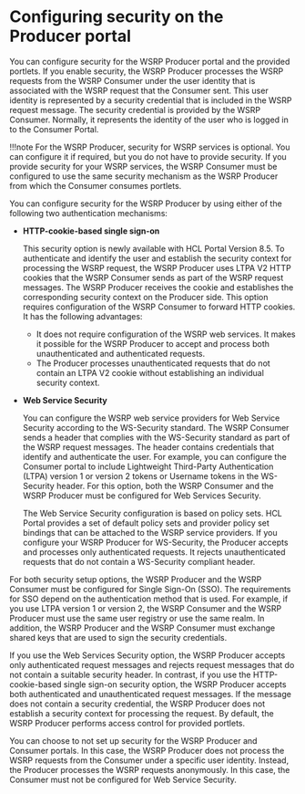 # Configuring security on the Producer portal

You can configure security for the WSRP Producer portal and the provided portlets. If you enable security, the WSRP Producer processes the WSRP requests from the WSRP Consumer under the user identity that is associated with the WSRP request that the Consumer sent. This user identity is represented by a security credential that is included in the WSRP request message. The security credential is provided by the WSRP Consumer. Normally, it represents the identity of the user who is logged in to the Consumer Portal.

!!!note
    For the WSRP Producer, security for WSRP services is optional. You can configure it if required, but you do not have to provide security. If you provide security for your WSRP services, the WSRP Consumer must be configured to use the same security mechanism as the WSRP Producer from which the Consumer consumes portlets.

You can configure security for the WSRP Producer by using either of the following two authentication mechanisms:

-   **HTTP-cookie-based single sign-on**

    This security option is newly available with HCL Portal Version 8.5. To authenticate and identify the user and establish the security context for processing the WSRP request, the WSRP Producer uses LTPA V2 HTTP cookies that the WSRP Consumer sends as part of the WSRP request messages. The WSRP Producer receives the cookie and establishes the corresponding security context on the Producer side. This option requires configuration of the WSRP Consumer to forward HTTP cookies. It has the following advantages:

    -   It does not require configuration of the WSRP web services. It makes it possible for the WSRP Producer to accept and process both unauthenticated and authenticated requests.
    -   The Producer processes unauthenticated requests that do not contain an LTPA V2 cookie without establishing an individual security context.

-   **Web Service Security**

    You can configure the WSRP web service providers for Web Service Security according to the WS-Security standard. The WSRP Consumer sends a header that complies with the WS-Security standard as part of the WSRP request messages. The header contains credentials that identify and authenticate the user. For example, you can configure the Consumer portal to include Lightweight Third-Party Authentication (LTPA) version 1 or version 2 tokens or Username tokens in the WS-Security header. For this option, both the WSRP Consumer and the WSRP Producer must be configured for Web Services Security.

    The Web Service Security configuration is based on policy sets. HCL Portal provides a set of default policy sets and provider policy set bindings that can be attached to the WSRP service providers. If you configure your WSRP Producer for WS-Security, the Producer accepts and processes only authenticated requests. It rejects unauthenticated requests that do not contain a WS-Security compliant header.

For both security setup options, the WSRP Producer and the WSRP Consumer must be configured for Single Sign-On (SSO). The requirements for SSO depend on the authentication method that is used. For example, if you use LTPA version 1 or version 2, the WSRP Consumer and the WSRP Producer must use the same user registry or use the same realm. In addition, the WSRP Producer and the WSRP Consumer must exchange shared keys that are used to sign the security credentials.

If you use the Web Services Security option, the WSRP Producer accepts only authenticated request messages and rejects request messages that do not contain a suitable security header. In contrast, if you use the HTTP-cookie-based single sign-on security option, the WSRP Producer accepts both authenticated and unauthenticated request messages. If the message does not contain a security credential, the WSRP Producer does not establish a security context for processing the request. By default, the WSRP Producer performs access control for provided portlets.

You can choose to not set up security for the WSRP Producer and Consumer portals. In this case, the WSRP Producer does not process the WSRP requests from the Consumer under a specific user identity. Instead, the Producer processes the WSRP requests anonymously. In this case, the Consumer must not be configured for Web Service Security.